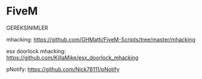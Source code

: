 # FiveM

GEREKSINIMLER

mhacking: https://github.com/GHMatti/FiveM-Scripts/tree/master/mhacking

esx doorlock mhacking: https://github.com/KillaMike/esx_doorlock_mhacking

pNotify: https://github.com/Nick78111/pNotify
